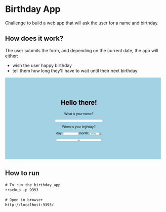 # Birthday App

Challenge to build a web app that will ask the user for a name and birthday.


## How does it work?
The user submits the form, and depending on the current date, the app will either:

* wish the user happy birthday
* tell them how long they'll have to wait until their next birthday

![Alt Text](./gif/birthday_app.gif) 

## How to run ##

```shell
# To run the birthday_app
rrackup -p 9393     

# Open in browser
http://localhost:9393/

```

